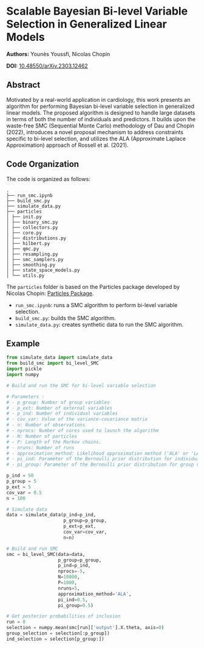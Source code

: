 # Scalable Bayesian Bi-level Variable Selection in Generalized Linear Models

**Authors:** Younès Youssfi, Nicolas Chopin

**DOI:** [10.48550/arXiv.2303.12462](https://doi.org/10.48550/arXiv.2303.12462)

## Abstract

Motivated by a real-world application in cardiology, this work presents an algorithm for performing Bayesian bi-level variable selection in generalized linear models. The proposed algorithm is designed to handle large datasets in terms of both the number of individuals and predictors. It builds upon the waste-free SMC (Sequential Monte Carlo) methodology of Dau and Chopin (2022), introduces a novel proposal mechanism to address constraints specific to bi-level selection, and utilizes the ALA (Approximate Laplace Approximation) approach of Rossell et al. (2021).

## Code Organization

The code is organized as follows:

```
.
├── run_smc.ipynb
├── build_smc.py
├── simulate_data.py
├── particles
│ ├── init.py
│ ├── binary_smc.py
│ ├── collectors.py
│ ├── core.py
│ ├── distributions.py
│ ├── hilbert.py
│ ├── qmc.py
│ ├── resampling.py
│ ├── smc_samplers.py
│ ├── smoothing.py
│ ├── state_space_models.py
│ └── utils.py
```

The `particles` folder is based on the Particles package developed by Nicolas Chopin: [Particles Package](https://github.com/nchopin/particles).

- `run_smc.ipynb`: runs a SMC algorithm to perform bi-level variable selection.
- `build_smc.py`: builds the SMC algorithm.
- `simulate_data.py`: creates synthetic data to run the SMC algorithm.

## Example

```python
from simulate_data import simulate_data
from build_smc import bi_level_SMC  
import pickle 
import numpy

# Build and run the SMC for bi-level variable selection

# Parameters :
# - p_group: Number of group variables
# - p_ext: Number of external variables
# - p_ind: Number of individual variables
# - cov_var: Value of the variance-covariance matrix
# - n: Number of observations
# - nprocs: Number of cores used to launch the algorithm 
# - N: Number of particles
# - P: Length of the Markov chains.
# - nruns: Number of runs
# - approximation_method: Likelihood approximation method ('ALA' or 'LA')
# - pi_ind: Parameter of the Bernoulli prior distribution for individual variables
# - pi_group: Parameter of the Bernoulli prior distribution for group variables

p_ind = 50
p_group = 5
p_ext = 5
cov_var = 0.5
n = 100

# Simulate data
data = simulate_data(p_ind=p_ind, 
                     p_group=p_group, 
                     p_ext=p_ext, 
                     cov_var=cov_var,
                     n=n)

# Build and run SMC
smc = bi_level_SMC(data=data,
                   p_group=p_group, 
                   p_ind=p_ind, 
                   nprocs=-5,
                   N=10000,
                   P=1000,
                   nruns=5,
                   approximation_method='ALA',
                   pi_ind=0.5,
                   pi_group=0.5)

# Get posterior probabilities of inclusion
run = 0
selection = numpy.mean(smc[run]['output'].X.theta, axis=0)
group_selection = selection[:p_group])
ind_selection = selection[p_group:])